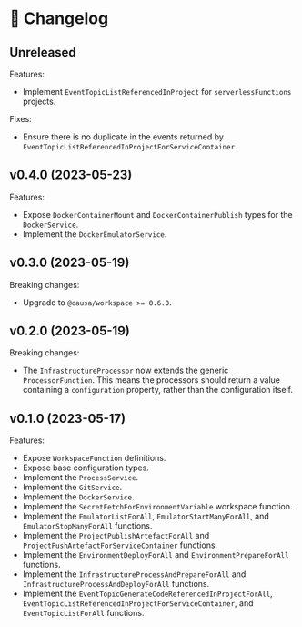 # 🔖 Changelog

## Unreleased

Features:

- Implement `EventTopicListReferencedInProject` for `serverlessFunctions` projects.

Fixes:

- Ensure there is no duplicate in the events returned by `EventTopicListReferencedInProjectForServiceContainer`.

## v0.4.0 (2023-05-23)

Features:

- Expose `DockerContainerMount` and `DockerContainerPublish` types for the `DockerService`.
- Implement the `DockerEmulatorService`.

## v0.3.0 (2023-05-19)

Breaking changes:

- Upgrade to `@causa/workspace >= 0.6.0`.

## v0.2.0 (2023-05-19)

Breaking changes:

- The `InfrastructureProcessor` now extends the generic `ProcessorFunction`. This means the processors should return a value containing a `configuration` property, rather than the configuration itself.

## v0.1.0 (2023-05-17)

Features:

- Expose `WorkspaceFunction` definitions.
- Expose base configuration types.
- Implement the `ProcessService`.
- Implement the `GitService`.
- Implement the `DockerService`.
- Implement the `SecretFetchForEnvironmentVariable` workspace function.
- Implement the `EmulatorListForAll`, `EmulatorStartManyForAll`, and `EmulatorStopManyForAll` functions.
- Implement the `ProjectPublishArtefactForAll` and `ProjectPushArtefactForServiceContainer` functions.
- Implement the `EnvironmentDeployForAll` and `EnvironmentPrepareForAll` functions.
- Implement the `InfrastructureProcessAndPrepareForAll` and `InfrastructureProcessAndDeployForAll` functions.
- Implement the `EventTopicGenerateCodeReferencedInProjectForAll`, `EventTopicListReferencedInProjectForServiceContainer`, and `EventTopicListForAll` functions.
